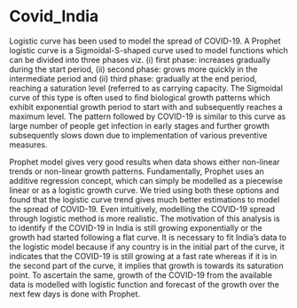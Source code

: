 # Covid_India
Logistic curve has been used to model the spread of COVID-19. A Prophet logistic curve is a Sigmoidal-S-shaped curve used to model functions which can be divided into three phases viz. (i) first phase: increases gradually during the start period, (ii) second phase: grows more quickly in the intermediate period and (ii) third phase: gradually at the end period, reaching a saturation level (referred to as carrying capacity. The Sigmoidal curve of this type is often used to find   biological growth patterns which exhibit exponential growth period to start with and subsequently reaches a maximum level. The pattern followed by COVID-19 is similar to this curve as large number of people get infection in early stages and further growth subsequently slows down due to implementation of various preventive measures.

Prophet model gives very good results when data shows either non-linear trends or non-linear growth patterns. Fundamentally, Prophet uses an additive regression concept, which can simply be modelled as a piecewise linear or as a logistic growth curve.  We tried using both these options and found that the logistic curve trend gives much better estimations to model the spread of COVID-19.  Even intuitively, modelling the COVID-19 spread through logistic method is more realistic.  The motivation of this analysis is to identify if the COVID-19 in India is still growing exponentially or the growth had started following a flat curve. It is necessary to fit India’s data to the logistic model because if any country is in the initial part of the curve, it indicates that the COVID-19 is still growing at a fast rate whereas if it is in the second part of the curve, it implies that growth is towards its saturation point.  To ascertain the same, growth of the COVID-19 from the available data is modelled with logistic function and forecast of the growth over the next few days is done with Prophet. 
